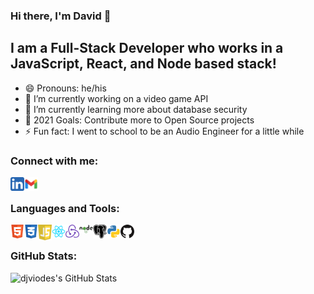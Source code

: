 ### Hi there, I'm David 👋

## I am a Full-Stack Developer who works in a JavaScript, React, and Node based stack!

- 😄 Pronouns: he/his
- 🔭 I’m currently working on a video game API
- 🌱 I’m currently learning more about database security
- 🥅 2021 Goals: Contribute more to Open Source projects
- ⚡ Fun fact: I went to school to be an Audio Engineer for a little while

### Connect with me:

[<img align="left" alt="djviodes | LinkedIn" width="22px" src="./assets/linkedin-icon.svg" />][linkedin]
<a href="mailto:djviodes26@gmail.com"><img align="left" alt="djviodes | Email" width="22px" src="./assets/gmail-icon.svg" /></a>

<br />

### Languages and Tools:

<img align="left" alt="HTML" width="22px" src="./assets/html-icon.svg" />
<img align="left" alt="CSS" width="22px" src="./assets/css-icon.svg" />
<img align="left" alt="JavaScript" width="22px" src="./assets/js-icon.svg" />
<img align="left" alt="React" width="22px" src="./assets/react-icon.svg" />
<img align="left" alt="Redux" width="22px" src="./assets/redux-icon.svg" />
<img align="left" alt="Node" width="22px" src="./assets/node-icon.svg" />
<img align="left" alt="Postgres" width="22px" src="./assets/postgres-icon.svg" />
<img align="left" alt="Python" width="22px" src="./assets/python-icon.svg" />
<img align="left" alt="GitHub" width="22px" src="./assets/github-icon.svg" />

<br />

### GitHub Stats:

<img align="left" alt="djviodes's GitHub Stats" src="https://github-readme-stats.vercel.app/api?username=djviodes&show_icons=true&hide_border=true" />

<br />
<br />

[linkedin]: https://www.linkedin.com/in/david-viodes/
